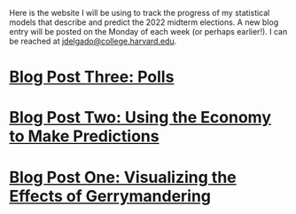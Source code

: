 Here is the website I will be using to track the progress of my statistical models that describe and predict the 2022 midterm elections. A new blog entry will be posted on the Monday of each week (or perhaps earlier!). I can be reached at [jdelgado@college.harvard.edu](jdelgado@college.harvard.edu). 

# [Blog Post Three: Polls](blogs/blog3/Blog-Three.md)

# [Blog Post Two: Using the Economy to Make Predictions](blogs/blog2/Blog-Two.md)

# [Blog Post One: Visualizing the Effects of Gerrymandering](blogs/blog1/Blog-One.md)
